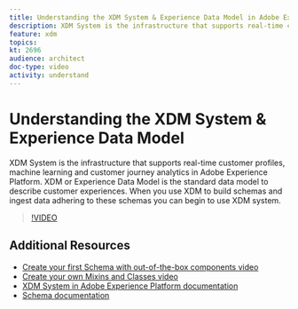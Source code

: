 ```yaml
---
title: Understanding the XDM System & Experience Data Model in Adobe Experience Platform
description: XDM System is the infrastructure that supports real-time customer profiles, machine learning and customer journey analytics in Adobe Experience Platform. XDM or Experience Data Model is the standard data model to describe customer experiences. When you use XDM to build schemas and ingest data adhering to these schemas you can begin to use XDM system.
feature: xdm
topics:
kt: 2696
audience: architect
doc-type: video
activity: understand
---
```


# Understanding the XDM System & Experience Data Model

XDM System is the infrastructure that supports real-time customer profiles, machine learning and customer journey analytics in Adobe Experience Platform. XDM or Experience Data Model is the standard data model to describe customer experiences. When you use XDM to build schemas and ingest data adhering to these schemas you can begin to use XDM system.

>[!VIDEO](https://video.tv.adobe.com/v/27105?quality=12&learn=on)

## Additional Resources

* [Create your first Schema with out-of-the-box components video](create-your-first-schema-with-out-of-the-box-components.md)
* [Create your own Mixins and Classes video](create-your-own-mixins-and-classes.md)
* [XDM System in Adobe Experience Platform documentation](https://www.adobe.io/apis/experienceplatform/home/xdm/xdmservices.html#!api-specification/markdown/narrative/technical_overview/schema_registry/xdm_system/xdm_system_in_experience_platform.md)
* [Schema documentation](https://www.adobe.io/apis/experienceplatform/home/xdm.html)
